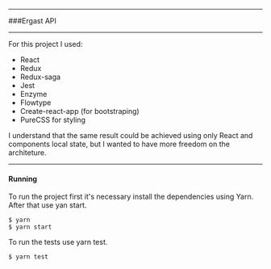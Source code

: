 _____
###Ergast API
_____

For this project I used:
* React
* Redux
* Redux-saga
* Jest
* Enzyme
* Flowtype
* Create-react-app (for bootstraping)
* PureCSS for styling

I understand that the same result could be achieved using only React and components local state, but I wanted to have more freedom on the architeture.
___
#### Running

To run the project first it's necessary install the dependencies using Yarn. After that use yan start.

```
$ yarn
$ yarn start
```

To run the tests use yarn test.

```
$ yarn test
```


